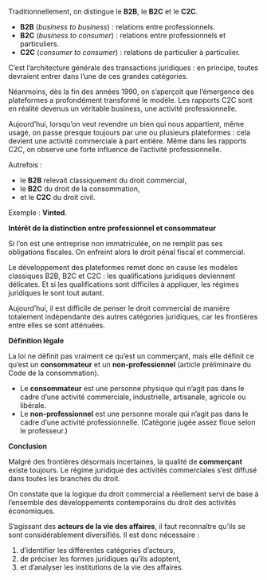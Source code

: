 Traditionnellement, on distingue le **B2B**, le **B2C** et le **C2C**.
- **B2B** (_business to business_) : relations entre professionnels.
- **B2C** (_business to consumer_) : relations entre professionnels et particuliers.
- **C2C** (_consumer to consumer_) : relations de particulier à particulier.

C’est l’architecture générale des transactions juridiques : en principe, toutes devraient entrer dans l’une de ces grandes catégories.

Néanmoins, dès la fin des années 1990, on s’aperçoit que l’émergence des plateformes a profondément transformé le modèle. Les rapports C2C sont en réalité devenus un véritable business, une activité professionnelle.

Aujourd’hui, lorsqu’on veut revendre un bien qui nous appartient, même usagé, on passe presque toujours par une ou plusieurs plateformes : cela devient une activité commerciale à part entière. Même dans les rapports C2C, on observe une forte influence de l’activité professionnelle.

Autrefois :
- le **B2B** relevait classiquement du droit commercial,
- le **B2C** du droit de la consommation,
- et le **C2C** du droit civil.

Exemple : **Vinted**.

**Intérêt de la distinction entre professionnel et consommateur**

Si l’on est une entreprise non immatriculée, on ne remplit pas ses obligations fiscales. On enfreint alors le droit pénal fiscal et commercial.

Le développement des plateformes remet donc en cause les modèles classiques B2B, B2C et C2C : les qualifications juridiques deviennent délicates. Et si les qualifications sont difficiles à appliquer, les régimes juridiques le sont tout autant.

Aujourd’hui, il est difficile de penser le droit commercial de manière totalement indépendante des autres catégories juridiques, car les frontières entre elles se sont atténuées.

**Définition légale**

La loi ne définit pas vraiment ce qu’est un commerçant, mais elle définit ce qu’est un **consommateur** et un **non-professionnel** (article préliminaire du Code de la consommation).

- Le **consommateur** est une personne physique qui n’agit pas dans le cadre d’une activité commerciale, industrielle, artisanale, agricole ou libérale.
- Le **non-professionnel** est une personne morale qui n’agit pas dans le cadre d’une activité professionnelle. (Catégorie jugée assez floue selon le professeur.)

**Conclusion**

Malgré des frontières désormais incertaines, la qualité de **commerçant** existe toujours. Le régime juridique des activités commerciales s’est diffusé dans toutes les branches du droit.

On constate que la logique du droit commercial a réellement servi de base à l’ensemble des développements contemporains du droit des activités économiques.

S’agissant des **acteurs de la vie des affaires**, il faut reconnaître qu’ils se sont considérablement diversifiés. Il est donc nécessaire :

1. d’identifier les différentes catégories d’acteurs,
2. de préciser les formes juridiques qu’ils adoptent,
3. et d’analyser les institutions de la vie des affaires.